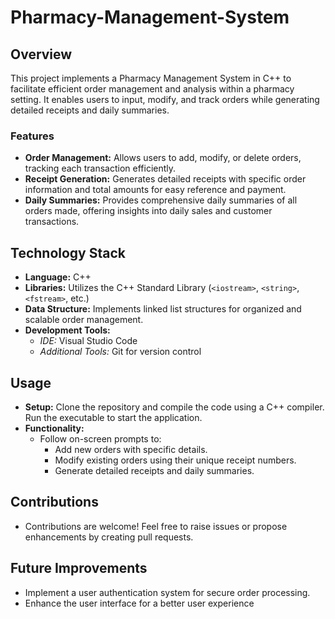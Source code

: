 # Pharmacy-Management-System
## Overview
This project implements a Pharmacy Management System in C++ to facilitate efficient order management and analysis within a pharmacy setting. It enables users to input, modify, and track orders while generating detailed receipts and daily summaries.

### Features
- **Order Management:** Allows users to add, modify, or delete orders, tracking each transaction efficiently.
- **Receipt Generation:** Generates detailed receipts with specific order information and total amounts for easy reference and payment.
- **Daily Summaries:** Provides comprehensive daily summaries of all orders made, offering insights into daily sales and customer transactions.

## Technology Stack
- **Language:** C++
- **Libraries:** Utilizes the C++ Standard Library (`<iostream>`, `<string>`, `<fstream>`, etc.)
- **Data Structure:** Implements linked list structures for organized and scalable order management.
- **Development Tools:**
  - *IDE:* Visual Studio Code
  - *Additional Tools:* Git for version control

## Usage
- **Setup:** Clone the repository and compile the code using a C++ compiler. Run the executable to start the application.
- **Functionality:**
  - Follow on-screen prompts to:
    - Add new orders with specific details.
    - Modify existing orders using their unique receipt numbers.
    - Generate detailed receipts and daily summaries.

## Contributions
- Contributions are welcome! Feel free to raise issues or propose enhancements by creating pull requests.

## Future Improvements
- Implement a user authentication system for secure order processing.
- Enhance the user interface for a better user experience
